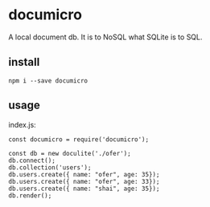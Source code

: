 # documicro
A local document db. It is to NoSQL what SQLite is to SQL.

## install
`npm i --save documicro`

## usage
index.js:
```
const documicro = require('documicro');

const db = new doculite('./ofer');
db.connect();
db.collection('users');
db.users.create({ name: "ofer", age: 35});
db.users.create({ name: "ofer", age: 33});
db.users.create({ name: "shai", age: 35});
db.render();
```
